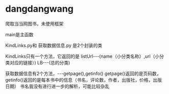 # dangdangwang
爬取当当网图书，未使用框架

main是主函数

KindLinks.py和 获取数据信息.py 是2个封装的类

KindLinks只有一个方法，它返回的是  listUrl---(name（小分类名称）,url（小分类对应的链接）) LB---(总的分类)

获取数据信息有2个方法，---getpage(),getinfo()  getpage()返回的是页码数，getinfo()返回的是每本书中的信息（书名，评论数，作者，出版社，价格，出版日期）
书名我没有进行进一步的解析，可能比较杂乱
